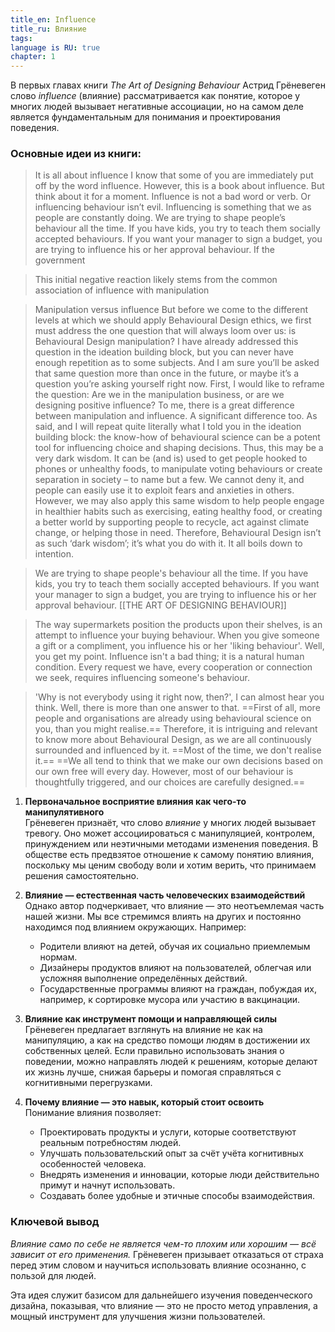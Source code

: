 ```yaml
---
title_en: Influence
title_ru: Влияние
tags: 
language is RU: true
chapter: 1
---
```

В первых главах книги _The Art of Designing Behaviour_ Астрид Грёневеген слово _influence_ (влияние) рассматривается как понятие, которое у многих людей вызывает негативные ассоциации, но на самом деле является фундаментальным для понимания и проектирования поведения.

### **Основные идеи из книги:**

>It is all about influence
>I know that some of you are immediately put off by the word influence. However, this is a book about influence. But think about it for a moment. Influence is not a bad word or verb. Or influencing behaviour isn’t evil. Influencing is something that we as people are constantly doing. We are trying to shape people’s behaviour all the time. If you have kids, you try to teach them socially accepted behaviours. If you want your manager to sign a budget, you are trying to influence his or her approval behaviour. If the government

>This initial negative reaction likely stems from the common association of influence with manipulation

> Manipulation versus influence
> But before we come to the different levels at which we should apply Behavioural Design ethics, we first must address the one question that will always loom over us: is Behavioural Design manipulation? I have already addressed this question in the ideation building block, but you can never have enough repetition as to some subjects. And I am sure you’ll be asked that same question more than once in the future, or maybe it’s a question you’re asking yourself right now. First, I would like to reframe the question: Are we in the manipulation business, or are we designing positive influence? To me, there is a great difference between manipulation and influence. A significant difference too. As said, and I will repeat quite literally what I told you in the ideation building block: the know-how of behavioural science can be a potent tool for influencing choice and shaping decisions. Thus, this may be a very dark wisdom. It can be (and is) used to get people hooked to phones or unhealthy foods, to manipulate voting behaviours or create separation in society – to name but a few. We cannot deny it, and people can easily use it to exploit fears and anxieties in others. However, we may also apply this same wisdom to help people engage in healthier habits such as exercising, eating healthy food, or creating a better world by supporting people to recycle, act against climate change, or helping those in need. Therefore, Behavioural Design isn’t as such ‘dark wisdom’; it’s what you do with it. It all boils down to intention.

> We are trying to shape people's behaviour all the time. If you have kids, you try to teach them socially accepted behaviours. If you want your manager to sign a budget, you are trying to influence his or her approval behaviour.
> [[THE ART OF DESIGNING BEHAVIOUR]]

> The way supermarkets position the products upon their shelves, is an attempt to influence your buying behaviour. When you give someone a gift or a compliment, you influence his or her 'liking behaviour'. Well, you get my point. Influence isn't a bad thing; it is a natural human condition. Every request we have, every cooperation or connection we seek, requires influencing someone's behaviour.

> 'Why is not everybody using it right now, then?', I can almost hear you think. Well, there is more than one answer to that. ==First of all, more people and organisations are already using behavioural science on you, than you might realise.== Therefore, it is intriguing and relevant to know more about Behavioural Design, as we are all continuously surrounded and influenced by it. ==Most of the time, we don't realise it.== ==We all tend to think that we make our own decisions based on our own free will every day. However, most of our behaviour is thoughtfully triggered, and our choices are carefully designed.== 

1. **Первоначальное восприятие влияния как чего-то манипулятивного**  
    Грёневеген признаёт, что слово _влияние_ у многих людей вызывает тревогу. Оно может ассоциироваться с манипуляцией, контролем, принуждением или неэтичными методами изменения поведения. В обществе есть предвзятое отношение к самому понятию влияния, поскольку мы ценим свободу воли и хотим верить, что принимаем решения самостоятельно.
    
2. **Влияние — естественная часть человеческих взаимодействий**  
    Однако автор подчеркивает, что влияние — это неотъемлемая часть нашей жизни. Мы все стремимся влиять на других и постоянно находимся под влиянием окружающих. Например:
    - Родители влияют на детей, обучая их социально приемлемым нормам.
    - Дизайнеры продуктов влияют на пользователей, облегчая или усложняя выполнение определённых действий.
    - Государственные программы влияют на граждан, побуждая их, например, к сортировке мусора или участию в вакцинации.
    
3. **Влияние как инструмент помощи и направляющей силы**  
    Грёневеген предлагает взглянуть на влияние не как на манипуляцию, а как на средство помощи людям в достижении их собственных целей. Если правильно использовать знания о поведении, можно направлять людей к решениям, которые делают их жизнь лучше, снижая барьеры и помогая справляться с когнитивными перегрузками.
    
4. **Почему влияние — это навык, который стоит освоить**  
    Понимание влияния позволяет:
    
    - Проектировать продукты и услуги, которые соответствуют реальным потребностям людей.
    - Улучшать пользовательский опыт за счёт учёта когнитивных особенностей человека.
    - Внедрять изменения и инновации, которые люди действительно примут и начнут использовать.
    - Создавать более удобные и этичные способы взаимодействия.

### **Ключевой вывод**

_Влияние само по себе не является чем-то плохим или хорошим — всё зависит от его применения._ Грёневеген призывает отказаться от страха перед этим словом и научиться использовать влияние осознанно, с пользой для людей.

Эта идея служит базисом для дальнейшего изучения поведенческого дизайна, показывая, что влияние — это не просто метод управления, а мощный инструмент для улучшения жизни пользователей.